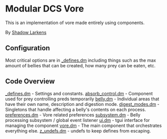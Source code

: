 # Modular DCS Vore
This is an implementation of vore made entirely using components.

By [Shadow Larkens](https://github.com/ShadowLarkens/)

## Configuration
Most critical options are in [_defines.dm](./_defines.dm) including things such as the max amount of bellies that can
be created, how many prey can be eaten, etc.

## Code Overview
[_defines.dm](./_defines.dm) - Settings and constants.
[absorb_control.dm](./absorb_control.dm) - Component used for prey controlling preds temporarily
[belly.dm](./belly.dm) - Individual areas that have their own name, description and digestion mode.
[digest_modes.dm](./digest_modes.dm) - Singletons that handle affecting a belly's contents on each process.
[preferences.dm](./preferences.dm) - Vore related preferences
[subsystem.dm](./subsystem.dm) - Belly processing subsystem / global event listener
[ui.dm](./ui.dm) - tgui interface for managing the component
[vore.dm](./vore.dm) - The main component that orchestrates everything else.
[z_undefs.dm](./z_undefs.dm) - undefs to keep defines from escaping.
